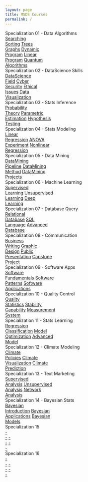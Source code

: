 ```yaml
---
layout: page
title: MSDS Courses
permalink: /
---
```


<div class="block" style="grid-template-columns: 1fr 1fr;">
  <div class="btn text">
    <div class="btn name">Specialization 01 - Data Algorithms</div>
    <div class="row" style="grid-template-columns: 1fr 1fr 1fr 1fr 1fr;">
      <a href="/01-MSDS/MSDS01/" class="btn box1">Searching<br>Sorting</a>
      <a href="/01-MSDS/MSDS02/" class="btn box2">Trees<br>Graphs</a>
      <a href="/01-MSDS/MSDS03/" class="btn box3">Dynamic<br>Program</a>
      <a href="/01-MSDS/MSDS04/" class="btn box4">Linear<br>Program</a>
      <a href="/01-MSDS/MSDS05/" class="btn box5">Quantum<br>Algorithms</a>
    </div>
  </div>
  <div class="btn text">
    <div class="btn name">Specialization 02 - DataScience Skills</div>
    <div class="row" style="grid-template-columns: 1fr 1fr 1fr 1fr;">
      <a href="/01-MSDS/MSDS06/" class="btn box1">DataScience<br>Field</a>
      <a href="/01-MSDS/MSDS07/" class="btn box2">Cyber<br>Security</a>
      <a href="/01-MSDS/MSDS08/" class="btn box3">Ethical<br>Issues</a>
      <a href="/01-MSDS/MSDS09/" class="btn box4">Data<br>Visualization</a>
    </div>
  </div>
</div>

<div class="block" style="grid-template-columns: 1fr 1fr;">
  <div class="btn text">
    <div class="btn name">Specialization 03 - Stats Inference</div>
    <div class="row" style="grid-template-columns: 1fr 1fr 1fr;">
      <a href="/01-MSDS/MSDS10/" class="btn box1">Probability<br>Theory</a>
      <a href="/01-MSDS/MSDS11/" class="btn box2">Parametric<br>Estimation</a>
      <a href="/01-MSDS/MSDS12/" class="btn box3">Hypothesis<br>Testing</a>
    </div>
  </div>
  <div class="btn text">
    <div class="btn name">Specialization 04 - Stats Modeling</div>
    <div class="row" style="grid-template-columns: 1fr 1fr 1fr;">
      <a href="/01-MSDS/MSDS13/" class="btn box1">Linear<br>Regression</a>
      <a href="/01-MSDS/MSDS14/" class="btn box2">ANOVA<br>Experiment</a>
      <a href="/01-MSDS/MSDS15/" class="btn box3">Nonlinear<br>Regression</a>
    </div>
  </div>
</div>

<div class="block" style="grid-template-columns: 1fr 1fr;">
  <div class="btn text">
    <div class="btn name">Specialization 05 - Data Mining</div>
    <div class="row" style="grid-template-columns: 1fr 1fr 1fr;">
      <a href="/01-MSDS/MSDS16/" class="btn box1">DataMining<br>Pipeline</a>
      <a href="/01-MSDS/MSDS17/" class="btn box2">DataMining<br>Method</a>
      <a href="/01-MSDS/MSDS18/" class="btn box3">DataMining<br>Projects</a>
    </div>
  </div>
  <div class="btn text">
    <div class="btn name">Specialization 06 - Machine Learning</div>
    <div class="row" style="grid-template-columns: 1fr 1fr 1fr;">
      <a href="/01-MSDS/MSDS19/" class="btn box1">Supervised<br>Learning</a>
      <a href="/01-MSDS/MSDS20/" class="btn box2">Unsupervised<br>Learning</a>
      <a href="/01-MSDS/MSDS21/" class="btn box3">Deep<br>Learning</a>
    </div>
  </div>
</div>

<div class="block" style="grid-template-columns: 1fr 1fr;">
  <div class="btn text">
    <div class="btn name">Specialization 07 - Database Query</div>
    <div class="row" style="grid-template-columns: 1fr 1fr 1fr;">
      <a href="/01-MSDS/MSDS22/" class="btn box1">Relational<br>Database</a>
      <a href="/01-MSDS/MSDS23/" class="btn box2">SQL<br>Language</a>
      <a href="/01-MSDS/MSDS24/" class="btn box3">Advanced<br>Database</a>
    </div>
  </div>
  <div class="btn text">
    <div class="btn name">Specialization 08 - Communication</div>
    <div class="row" style="grid-template-columns: 1fr 1fr 1fr 1fr;">
      <a href="/01-MSDS/MSDS25/" class="btn box1">Business<br>Writing</a>
      <a href="/01-MSDS/MSDS26/" class="btn box2">Graphic<br>Design</a>
      <a href="/01-MSDS/MSDS27/" class="btn box3">Public<br>Presentation</a>
      <a href="/01-MSDS/MSDS28/" class="btn box4">Capstone<br>Project</a>
    </div>
  </div>
</div>

<div class="block" style="grid-template-columns: 1fr 1fr;">
  <div class="btn text">
    <div class="btn name">Specialization 09 - Software Apps</div>
    <div class="row" style="grid-template-columns: 1fr 1fr 1fr;">
      <a href="/01-MSDS/MSDS29/" class="btn box1">Software<br>Fundamentals</a>
      <a href="/01-MSDS/MSDS30/" class="btn box2">Software<br>Patterns</a>
      <a href="/01-MSDS/MSDS31/" class="btn box3">Software<br>Applications</a>
    </div>
  </div>
  <div class="btn text">
    <div class="btn name">Specialization 10 - Quality Control</div>
    <div class="row" style="grid-template-columns: 1fr 1fr 1fr;">
      <a href="/01-MSDS/MSDS32/" class="btn box1">Quality<br>Statistics</a>
      <a href="/01-MSDS/MSDS33/" class="btn box2">Stability<br>Capability</a>
      <a href="/01-MSDS/MSDS34/" class="btn box3">Measurement<br>System</a>
    </div>
  </div>
</div>

<div class="block" style="grid-template-columns: 1fr 1fr;">
  <div class="btn text">
    <div class="btn name">Specialization 11 - Stats Learning</div>
    <div class="row" style="grid-template-columns: 1fr 1fr 1fr;">
      <a href="/01-MSDS/MSDS35/" class="btn box1">Regression<br>Classification</a>
      <a href="/01-MSDS/MSDS36/" class="btn box2">Model<br>Optimization</a>
      <a href="/01-MSDS/MSDS37/" class="btn box3">Advanced<br>Model</a>
    </div>
  </div>
  <div class="btn text">
    <div class="btn name">Specialization 12 - Climate Modeling</div>
    <div class="row" style="grid-template-columns: 1fr 1fr 1fr;">
      <a href="/01-MSDS/MSDS38/" class="btn box1">Climate<br>Policies</a>
      <a href="/01-MSDS/MSDS39/" class="btn box2">Climate<br>Visualization</a>
      <a href="/01-MSDS/MSDS40/" class="btn box3">Climate<br>Prediction</a>
    </div>
  </div>
</div>

<div class="block" style="grid-template-columns: 1fr 1fr;">
  <div class="btn text">
    <div class="btn name">Specialization 13 - Text Marketing</div>
    <div class="row" style="grid-template-columns: 1fr 1fr 1fr;">
      <a href="/01-MSDS/MSDS41/" class="btn box1">Supervised<br>Analysis</a>
      <a href="/01-MSDS/MSDS42/" class="btn box2">Unsupervised<br>Analysis</a>
      <a href="/01-MSDS/MSDS43/" class="btn box3">Network<br>Analysis</a>
    </div>
  </div>
  <div class="btn text">
    <div class="btn name">Specialization 14 - Bayesian Stats</div>
    <div class="row" style="grid-template-columns: 1fr 1fr 1fr;">
      <a href="/01-MSDS/MSDS44/" class="btn box1">Bayesian<br>Introduction</a>
      <a href=""                 class="btn box2">Bayesian<br>Applications</a>
      <a href=""                 class="btn box3">Bayesian<br>Models</a>
    </div>
  </div>
</div>

<div class="block" style="grid-template-columns: 1fr 1fr;">
  <div class="btn text">
    <div class="btn name">Specialization 15</div>
    <div class="row" style="grid-template-columns: 1fr 1fr 1fr;">
      <a href=""                 class="btn box1">-<br>-</a>
      <a href=""                 class="btn box2">-<br>-</a>
      <a href=""                 class="btn box3">-<br>-</a>
    </div>
  </div>
  <div class="btn text">
    <div class="btn name">Specialization 16</div>
    <div class="row" style="grid-template-columns: 1fr 1fr 1fr;">
      <a href=""                 class="btn box1">-<br>-</a>
      <a href=""                 class="btn box2">-<br>-</a>
      <a href=""                 class="btn box3">-<br>-</a>
    </div>
  </div>
</div>
